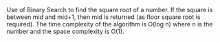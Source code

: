 Use of Binary Search to find the square root of a number. If the square is between mid and mid+1, then mid is returned (as floor square root is required).
The time complexity of the algorithm is O(log n) where n is the number and the space complexity is O(1).
